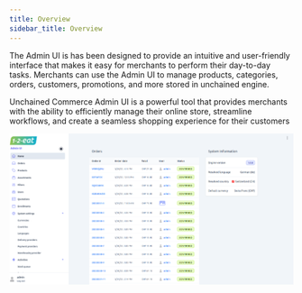 ```yaml
---
title: Overview
sidebar_title: Overview
---
```


The Admin UI is has been designed to provide an intuitive and user-friendly interface that makes it easy for merchants to perform their day-to-day tasks. Merchants can use the Admin UI to manage products, categories, orders, customers, promotions, and more stored in unchained engine. 

 Unchained Commerce Admin UI is a powerful tool that provides merchants with the ability to efficiently manage their online store, streamline workflows, and create a seamless shopping experience for their customers

![diagram](../images/admin-ui/home.png)